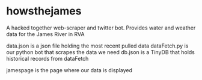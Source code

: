 # howsthejames
A hacked together web-scraper and twitter bot. Provides water and weather data for the James River in RVA


data.json is a json file holding the most recent pulled data
dataFetch.py is our python bot that scrapes the data we need
db.json is a TinyDB that holds historical records from dataFetch

jamespage is the page where our data is displayed

